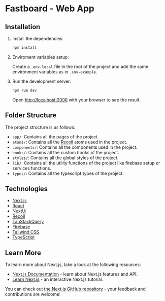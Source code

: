 # Fastboard - Web App

## Installation

1. Install the dependencies:

   ```bash
   npm install
   ```

2. Enviroment variables setup:

   Create a `.env.local` file in the root of the project and add the same environment variables as in `.env-example`.

3. Run the development server:

   ```bash
   npm run dev
   ```

   Open [http://localhost:3000](http://localhost:3000) with your browser to see the result.

## Folder Structure

The project structure is as follows:

- `app/`: Contains all the pages of the project.
- `atoms/`: Contains all the [Recoil](https://recoiljs.org/) atoms used in the project.
- `components/`: Contains all the components used in the project.
- `hooks/`: Contains all the custom hooks of the project.
- `styles/`: Contains all the global styles of the project.
- `lib/`: Contains all the utility functions of the project like firebase setup or services functions.
- `types/`: Contains all the typescript types of the project.

## Technologies

- [Next.js](https://nextjs.org/)
- [React](https://reactjs.org/)
- [NextUi](https://nextui.org/)
- [Recoil](https://recoiljs.org/)
- [TanStackQuery](https://react-query.tanstack.com/)
- [Firebase](https://firebase.google.com/)
- [Tailwind CSS](https://tailwindcss.com/)
- [TypeScript](https://www.typescriptlang.org/)

## Learn More

To learn more about Next.js, take a look at the following resources:

- [Next.js Documentation](https://nextjs.org/docs) - learn about Next.js features and API.
- [Learn Next.js](https://nextjs.org/learn) - an interactive Next.js tutorial.

You can check out [the Next.js GitHub repository](https://github.com/vercel/next.js/) - your feedback and contributions are welcome!
